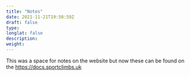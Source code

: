 ```yaml
---
title: "Notes"
date: 2021-11-21T19:50:59Z
draft: false
type: 
longlat: false
description:
weight:
---
```


This was a space for notes on the website but now these can be found on the <https://docs.sportclimbs.uk>